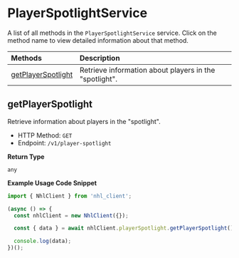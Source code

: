 # PlayerSpotlightService

A list of all methods in the `PlayerSpotlightService` service. Click on the method name to view detailed information about that method.

| Methods                                   | Description                                            |
| :---------------------------------------- | :----------------------------------------------------- |
| [getPlayerSpotlight](#getplayerspotlight) | Retrieve information about players in the "spotlight". |

## getPlayerSpotlight

Retrieve information about players in the "spotlight".

- HTTP Method: `GET`
- Endpoint: `/v1/player-spotlight`

**Return Type**

`any`

**Example Usage Code Snippet**

```typescript
import { NhlClient } from 'nhl_client';

(async () => {
  const nhlClient = new NhlClient({});

  const { data } = await nhlClient.playerSpotlight.getPlayerSpotlight();

  console.log(data);
})();
```

<!-- This file was generated by liblab | https://liblab.com/ -->
